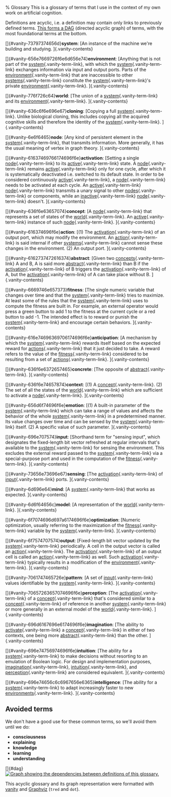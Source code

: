 % Glossary
This is a glossary of terms that I use in the context of my own work on
artificial cognition.

Definitions are acyclic, i.e. a definition may contain only links to
previously defined terms. [This forms a DAG](#dag) (directed acyclic
graph) of terms, with the most foundational terms at the bottom.

[]{#vanity-73797374656d}**system**: [An instance of the machine we're
building and studying. ]{.vanity-contents}

[]{#vanity-656e7669726f6e6d656e74}**environment**: [Anything that is not
part of the [system](#vanity-73797374656d){.vanity-term-link}, with
which the [system](#vanity-73797374656d){.vanity-term-link} exchanges
information via input and output ports. Parts of the
[environment](#vanity-656e7669726f6e6d656e74){.vanity-term-link} that
are inaccessible to other
[systems](#vanity-73797374656d){.vanity-term-link} constitute the
[system](#vanity-73797374656d){.vanity-term-link}'s private
[environment](#vanity-656e7669726f6e6d656e74){.vanity-term-link}.
]{.vanity-contents}

[]{#vanity-776f726c64}**world**: [The union of a
[system](#vanity-73797374656d){.vanity-term-link} and its
[environment](#vanity-656e7669726f6e6d656e74){.vanity-term-link}.
]{.vanity-contents}

[]{#vanity-636c6f6e696e67}**cloning**: [Copying a full
[system](#vanity-73797374656d){.vanity-term-link}. Unlike biological
cloning, this includes copying all the acquired cognitive skills and
therefore the identity of the
[system](#vanity-73797374656d){.vanity-term-link}. ]{.vanity-contents}

[]{#vanity-6e6f6465}**node**: [Any kind of persistent element in the
[system](#vanity-73797374656d){.vanity-term-link}, that transmits
information. More generally, it has the usual meaning of vertex in graph
theory. ]{.vanity-contents}

[]{#vanity-61637469766174696f6e}**activation**: [Setting a single
[node](#vanity-6e6f6465){.vanity-term-link} to its
[active](#vanity-61637469766174696f6e){.vanity-term-link} state. A
[node](#vanity-6e6f6465){.vanity-term-link} remains
[active](#vanity-61637469766174696f6e){.vanity-term-link} only for one
cycle, after which it is systematically deactivated i.e. switched to its
default state. In order to be considered continuously
[active](#vanity-61637469766174696f6e){.vanity-term-link}, a
[node](#vanity-6e6f6465){.vanity-term-link} needs to be activated at
each cycle. An [active](#vanity-61637469766174696f6e){.vanity-term-link}
[node](#vanity-6e6f6465){.vanity-term-link} transmits a unary signal to
other [nodes](#vanity-6e6f6465){.vanity-term-link} or components, while
an [inactive](#vanity-61637469766174696f6e){.vanity-term-link}
[node](#vanity-6e6f6465){.vanity-term-link} doesn't. ]{.vanity-contents}

[]{#vanity-636f6e63657074}**concept**: [A
[node](#vanity-6e6f6465){.vanity-term-link} that represents a set of
states of the [world](#vanity-776f726c64){.vanity-term-link}. An
[active](#vanity-61637469766174696f6e){.vanity-term-link} instance of
such [node](#vanity-6e6f6465){.vanity-term-link}. ]{.vanity-contents}

[]{#vanity-616374696f6e}**action**: [(1) The
[activation](#vanity-61637469766174696f6e){.vanity-term-link} of an
output port, which may modify the environment. An
[action](#vanity-616374696f6e){.vanity-term-link} is said internal if
other [systems](#vanity-73797374656d){.vanity-term-link} cannot sense
these changes in the environment. (2) An output port.
]{.vanity-contents}

[]{#vanity-6162737472616374}**abstract**: [Given two
[concepts](#vanity-636f6e63657074){.vanity-term-link} A and B, A is said
more [abstract](#vanity-6162737472616374){.vanity-term-link} than B if
the [activation](#vanity-61637469766174696f6e){.vanity-term-link} of B
triggers the
[activation](#vanity-61637469766174696f6e){.vanity-term-link} of A, but
the [activation](#vanity-61637469766174696f6e){.vanity-term-link} of A
can take place without B. ]{.vanity-contents}

[]{#vanity-6669746e657373}**fitness**: [The single numeric variable that
changes over time and that the
[system](#vanity-73797374656d){.vanity-term-link} tries to maximize. At
least some of the rules that the
[system](#vanity-73797374656d){.vanity-term-link} uses to compute the
fitness are built in. For example, an external operator would press a
green button to add 1 to the fitness at the current cycle or a red
button to add -1. The intended effect is to reward or punish the
[system](#vanity-73797374656d){.vanity-term-link} and encourage certain
behaviors. ]{.vanity-contents}

[]{#vanity-616e74696369706174696f6e}**anticipation**: [A mechanism by
which the [system](#vanity-73797374656d){.vanity-term-link} rewards
itself based on the expected reward for
[actions](#vanity-616374696f6e){.vanity-term-link} that it just decided
to take. A reward refers to the value of the
[fitness](#vanity-6669746e657373){.vanity-term-link} considered to be
resulting from a set of
[actions](#vanity-616374696f6e){.vanity-term-link}. ]{.vanity-contents}

[]{#vanity-636f6e6372657465}**concrete**: [The opposite of
[abstract](#vanity-6162737472616374){.vanity-term-link}.
]{.vanity-contents}

[]{#vanity-636f6e74657874}**context**: [(1) A
[concept](#vanity-636f6e63657074){.vanity-term-link}. (2) The set of all
the states of the [world](#vanity-776f726c64){.vanity-term-link} which
are sufficient to activate a
[node](#vanity-6e6f6465){.vanity-term-link}. ]{.vanity-contents}

[]{#vanity-656d6f74696f6e}**emotion**: [(1) A built-in parameter of the
[system](#vanity-73797374656d){.vanity-term-link} which can take a range
of values and affects the behavior of the whole
[system](#vanity-73797374656d){.vanity-term-link} in a predetermined
manner. Its value changes over time and can be sensed by the
[system](#vanity-73797374656d){.vanity-term-link} itself. (2) A specific
value of such parameter. ]{.vanity-contents}

[]{#vanity-696e707574}**input**: [Shorthand term for \"sensing input\",
which designates the fixed-length bit vector refreshed at regular
intervals that's available to the
[system](#vanity-73797374656d){.vanity-term-link} for sensing the
environment. This excludes the external reward passed to the
[system](#vanity-73797374656d){.vanity-term-link} via a special-purpose
port and used in the computation of the
[fitness](#vanity-6669746e657373){.vanity-term-link}.
]{.vanity-contents}

[]{#vanity-73656e73696e67}**sensing**: [The
[activation](#vanity-61637469766174696f6e){.vanity-term-link} of
[input](#vanity-696e707574){.vanity-term-link} ports.
]{.vanity-contents}

[]{#vanity-6d696e64}**mind**: [A
[system](#vanity-73797374656d){.vanity-term-link} that works as
expected. ]{.vanity-contents}

[]{#vanity-6d6f64656c}**model**: [A representation of the
[world](#vanity-776f726c64){.vanity-term-link}. ]{.vanity-contents}

[]{#vanity-6f7074696d697a6174696f6e}**optimization**: [Numeric
optimization, usually referring to the maximization of the
[fitness](#vanity-6669746e657373){.vanity-term-link} variable by the
[system](#vanity-73797374656d){.vanity-term-link}. ]{.vanity-contents}

[]{#vanity-6f7574707574}**output**: [Fixed-length bit vector updated by
the [system](#vanity-73797374656d){.vanity-term-link} periodically. A
cell in the output vector is called an
[action](#vanity-616374696f6e){.vanity-term-link}. The
[activation](#vanity-61637469766174696f6e){.vanity-term-link} of an
output cell is called an
[action](#vanity-616374696f6e){.vanity-term-link} as well. Such
[activation](#vanity-61637469766174696f6e){.vanity-term-link} typically
results in a modification of the
[environment](#vanity-656e7669726f6e6d656e74){.vanity-term-link}.
]{.vanity-contents}

[]{#vanity-7061747465726e}**pattern**: [A set of
[input](#vanity-696e707574){.vanity-term-link} values identifiable by
the [system](#vanity-73797374656d){.vanity-term-link}.
]{.vanity-contents}

[]{#vanity-70657263657074696f6e}**perception**: [The
[activation](#vanity-61637469766174696f6e){.vanity-term-link} of a
[concept](#vanity-636f6e63657074){.vanity-term-link} that's considered
similar to a [concept](#vanity-636f6e63657074){.vanity-term-link} of
reference in another [system](#vanity-73797374656d){.vanity-term-link}
or more generally in an external model of the
[world](#vanity-776f726c64){.vanity-term-link}. ]{.vanity-contents}

[]{#vanity-696d6167696e6174696f6e}**imagination**: [The ability to
[activate](#vanity-61637469766174696f6e){.vanity-term-link} a
[concept](#vanity-636f6e63657074){.vanity-term-link} in either of two
contexts, one being more
[abstract](#vanity-6162737472616374){.vanity-term-link} than the other.
]{.vanity-contents}

[]{#vanity-696e74756974696f6e}**intuition**: [The ability for a
[system](#vanity-73797374656d){.vanity-term-link} to make decisions
without resorting to an emulation of Boolean logic. For design and
implementation purposes,
[imagination](#vanity-696d6167696e6174696f6e){.vanity-term-link},
[intuition](#vanity-696e74756974696f6e){.vanity-term-link}, and
[perception](#vanity-70657263657074696f6e){.vanity-term-link} are
considered equivalent. ]{.vanity-contents}

[]{#vanity-696e74656c6c6967656e6365}**intelligence**: [The ability for a
[system](#vanity-73797374656d){.vanity-term-link} to adapt increasingly
faster to new
[environments](#vanity-656e7669726f6e6d656e74){.vanity-term-link}.
]{.vanity-contents}

Avoided terms
-------------

We don't have a good use for these common terms, so we'll avoid them
until we do:

-   **consciousness**
-   **explaining**
-   **knowledge**
-   **learning**
-   **understanding**

[]{#dag}
[![](img/glossary-deps.png "Graph showing the dependencies between definitions of
              this glossary.")](img/glossary-deps.png)

This acyclic glossary and its graph representation were formatted with
[vanity](https://github.com/mjambon/vanity) and
[Graphviz](https://www.graphviz.org/) (`tred` and `dot`).
